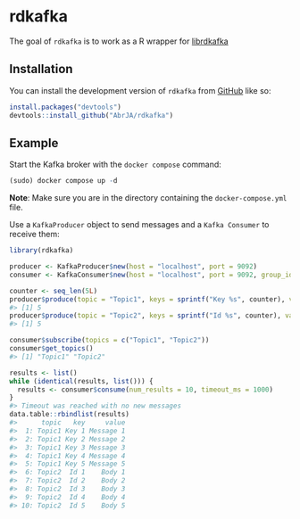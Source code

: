 
<!-- README.md is generated from README.Rmd. Please edit that file -->

# rdkafka

<!-- badges: start -->
<!-- badges: end -->

The goal of `rdkafka` is to work as a R wrapper for
[librdkafka](https://github.com/confluentinc/librdkafka)

## Installation

You can install the development version of `rdkafka` from
[GitHub](https://github.com/AbrJA/rdkafka) like so:

``` r
install.packages("devtools")
devtools::install_github("AbrJA/rdkafka")
```

## Example

Start the Kafka broker with the `docker compose` command:

``` r
(sudo) docker compose up -d
```

**Note**: Make sure you are in the directory containing the
`docker-compose.yml` file.

Use a `KafkaProducer` object to send messages and a `Kafka Consumer` to
receive them:

``` r
library(rdkafka)

producer <- KafkaProducer$new(host = "localhost", port = 9092)
consumer <- KafkaConsumer$new(host = "localhost", port = 9092, group_id = "readme", extra_options = list("auto.offset.reset" = "earliest"))
```

``` r
counter <- seq_len(5L)
producer$produce(topic = "Topic1", keys = sprintf("Key %s", counter), values = sprintf("Message %s", counter)) |> print()
#> [1] 5
producer$produce(topic = "Topic2", keys = sprintf("Id %s", counter), values = sprintf("Body %s", counter)) |> print()
#> [1] 5
```

``` r
consumer$subscribe(topics = c("Topic1", "Topic2"))
consumer$get_topics()
#> [1] "Topic1" "Topic2"
```

``` r
results <- list()
while (identical(results, list())) {
  results <- consumer$consume(num_results = 10, timeout_ms = 1000)
}
#> Timeout was reached with no new messages
data.table::rbindlist(results)
#>      topic   key     value
#>  1: Topic1 Key 1 Message 1
#>  2: Topic1 Key 2 Message 2
#>  3: Topic1 Key 3 Message 3
#>  4: Topic1 Key 4 Message 4
#>  5: Topic1 Key 5 Message 5
#>  6: Topic2  Id 1    Body 1
#>  7: Topic2  Id 2    Body 2
#>  8: Topic2  Id 3    Body 3
#>  9: Topic2  Id 4    Body 4
#> 10: Topic2  Id 5    Body 5
```
